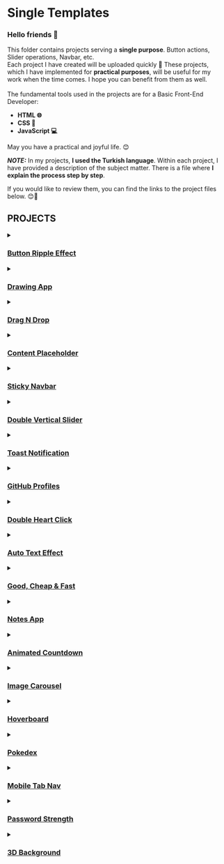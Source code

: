 # Single Templates

### Hello friends 👋 <br>
This folder contains projects serving a **single purpose**. Button actions, Slider operations, Navbar, etc. <br>
Each project I have created will be uploaded quickly 🚀 These projects, which I have implemented for **practical purposes**, will be useful for my work when the time comes.
I hope you can benefit from them as well. <br> <br>
The fundamental tools used in the projects are for a Basic Front-End Developer: 
- **HTML 🌐**
- **CSS 🎨**
- **JavaScript 💻**

May you have a practical and joyful life. 😊

**_NOTE:_** In my projects, **I used the Turkish language**. Within each project, I have provided a description of the subject matter. 
There is a file where **I explain the process step by step**. <br>

If you would like to review them, you can find the links to the project files below. 😊📂

## PROJECTS

<details>
    <summary><h3><a href="https://github.com/agunduuz/single-template/tree/main/Button-Ripple-Effect">Button Ripple Effect</a></h3></summary>
    <a href="https://64b669ce27a2ce0384f011e8--hilarious-froyo-44b75e.netlify.app/">Live Version</a> <br>
</details>
<details>
    <summary><h3><a href="https://github.com/agunduuz/single-template/tree/main/Drawing-App">Drawing App</a></h3></summary>
    <a href="https://64b7b7fbd57021746d12fb40--heartfelt-nougat-38a14d.netlify.app/">Live Version</a> <br>
</details>
<details>
    <summary><h3><a href="https://github.com/agunduuz/single-template/tree/main/Drag-Drop">Drag N Drop</a></h3></summary>
    <a href="https://64b96d0e142fcf2914936550--incandescent-clafoutis-e5e237.netlify.app/">Live Version</a> <br>
</details>
<details>
    <summary><h3><a href="https://github.com/agunduuz/single-template/tree/main/Content%20Placeholder">Content Placeholder</a></h3></summary>
    <a href="https://64dce6f25339c4252b23c4f2--stately-alfajores-44ad2b.netlify.app/">Live Version</a> <br>
</details>
<details>
    <summary><h3><a href="https://github.com/agunduuz/single-template/tree/main/Sticky-Navbar">Sticky Navbar</a></h3></summary>
</details>
<details>
    <summary><h3><a href="https://github.com/agunduuz/single-template/tree/main/Double%20Vertical%20Slider">Double Vertical Slider</a></h3></summary>
    <a href="https://64f5ea1e3dd92a555cfcfa41--roaring-bavarois-4303b8.netlify.app/">Live Version</a> <br>
</details>
<details>
    <summary><h3><a href="https://github.com/agunduuz/single-template/tree/main/Toast-Notification">Toast Notification</a></h3></summary>
</details>
<details>
    <summary><h3><a href="https://github.com/agunduuz/single-template/tree/main/GitHub-Profiles">GitHub Profiles</a></h3></summary>
    <a href="https://64fb178bd66b7e7b6e035d77--fastidious-cucurucho-fac77a.netlify.app/">Live Version</a> <br>
</details>
<details>
    <summary><h3><a href="https://github.com/agunduuz/single-template/tree/main/Double-Heart-Click">Double Heart Click</a></h3></summary>
    <a href="https://64fb18051bafc97c2035842a--melodic-froyo-7e075d.netlify.app/">Live Version</a> <br>
</details>
<details>
    <summary><h3><a href="https://github.com/agunduuz/single-template/tree/main/Auto-Text-Effect">Auto Text Effect</a></h3></summary>
    <a href="https://652589342cf8ce08a44a11ea--legendary-trifle-3b07e1.netlify.app/">Live Version</a> <br>
</details>
<details>
    <summary><h3><a href="https://github.com/agunduuz/single-template/tree/main/Good-Cheap-Fast">Good, Cheap & Fast</a></h3></summary>
    <a href="https://652af5401393ec6cbd6b2c04--effervescent-llama-800a09.netlify.app/">Live Version</a> <br>
</details>
<details>
    <summary><h3><a href="https://github.com/agunduuz/single-template/tree/main/Notes-App">Notes App</a></h3></summary>
    <a href="https://652ee8d59936d96b2229ab7e--fabulous-marigold-e5e2be.netlify.app/">Live Version</a> <br>
</details>
<details>
    <summary><h3><a href="https://github.com/agunduuz/single-template/tree/main/Animated-Countdown">Animated Countdown</a></h3></summary>
    <a href="https://653194a7d0e5e82ada1a56cb--majestic-seahorse-207dd6.netlify.app/">Live Version</a> <br>
</details>
<details>
    <summary><h3><a href="https://github.com/agunduuz/single-template/tree/main/Image-Carousel">Image Carousel</a></h3></summary>
    <a href="https://6536d780292c861c604d560c--dazzling-pothos-d798ce.netlify.app/">Live Version</a> <br>
</details>
<details>
    <summary><h3><a href="https://github.com/agunduuz/single-template/tree/main/Hoverboard">Hoverboard</a></h3></summary>
    <a href="https://653827390e48e710989e4cef--preeminent-souffle-603ac8.netlify.app/">Live Version</a> <br>
</details>
<details>
    <summary><h3><a href="https://github.com/agunduuz/single-template/tree/main/Pokedex">Pokedex</a></h3></summary>
    <a href="https://6542ab926ff2cf1cd60df3b8--timely-gelato-e1ddc1.netlify.app/">Live Version</a> <br>
</details>
<details>
    <summary><h3><a href="https://github.com/agunduuz/single-template/tree/main/Mobile-Tab-Nav">Mobile Tab Nav</a></h3></summary>
    <a href="https://6544013faa65295c4991b699--astonishing-capybara-421ad9.netlify.app/">Live Version</a> <br>
</details>
<details>
    <summary><h3><a href="https://github.com/agunduuz/single-template/tree/main/Password-Strength">Password Strength</a></h3></summary>
    <a href="https://65454337d649bc0e26a96c83--profound-rugelach-700449.netlify.app/">Live Version</a> <br>
</details>
<details>
    <summary><h3><a href="https://github.com/agunduuz/single-template/tree/main/3D-Background">3D Background</a></h3></summary>
    <a href="https://65455b21a9512d21b1472437--aesthetic-trifle-39b6c6.netlify.app/">Live Version</a> <br>
</details>

